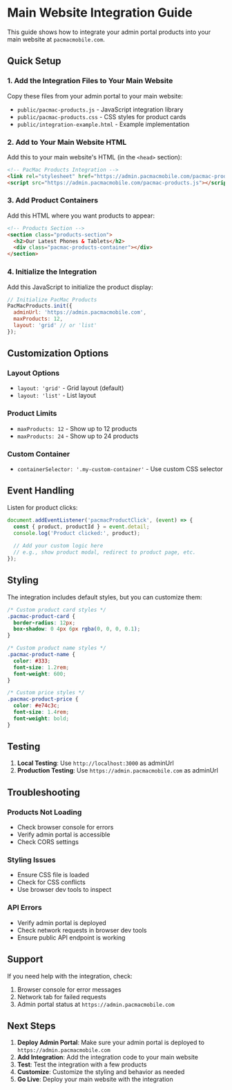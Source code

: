 # Main Website Integration Guide

This guide shows how to integrate your admin portal products into your main website at `pacmacmobile.com`.

## Quick Setup

### 1. Add the Integration Files to Your Main Website

Copy these files from your admin portal to your main website:

- `public/pacmac-products.js` - JavaScript integration library
- `public/pacmac-products.css` - CSS styles for product cards
- `public/integration-example.html` - Example implementation

### 2. Add to Your Main Website HTML

Add this to your main website's HTML (in the `<head>` section):

```html
<!-- PacMac Products Integration -->
<link rel="stylesheet" href="https://admin.pacmacmobile.com/pacmac-products.css">
<script src="https://admin.pacmacmobile.com/pacmac-products.js"></script>
```

### 3. Add Product Containers

Add this HTML where you want products to appear:

```html
<!-- Products Section -->
<section class="products-section">
  <h2>Our Latest Phones & Tablets</h2>
  <div class="pacmac-products-container"></div>
</section>
```

### 4. Initialize the Integration

Add this JavaScript to initialize the product display:

```javascript
// Initialize PacMac Products
PacMacProducts.init({
  adminUrl: 'https://admin.pacmacmobile.com',
  maxProducts: 12,
  layout: 'grid' // or 'list'
});
```

## Customization Options

### Layout Options
- `layout: 'grid'` - Grid layout (default)
- `layout: 'list'` - List layout

### Product Limits
- `maxProducts: 12` - Show up to 12 products
- `maxProducts: 24` - Show up to 24 products

### Custom Container
- `containerSelector: '.my-custom-container'` - Use custom CSS selector

## Event Handling

Listen for product clicks:

```javascript
document.addEventListener('pacmacProductClick', (event) => {
  const { product, productId } = event.detail;
  console.log('Product clicked:', product);
  
  // Add your custom logic here
  // e.g., show product modal, redirect to product page, etc.
});
```

## Styling

The integration includes default styles, but you can customize them:

```css
/* Custom product card styles */
.pacmac-product-card {
  border-radius: 12px;
  box-shadow: 0 4px 6px rgba(0, 0, 0, 0.1);
}

/* Custom product name styles */
.pacmac-product-name {
  color: #333;
  font-size: 1.2rem;
  font-weight: 600;
}

/* Custom price styles */
.pacmac-product-price {
  color: #e74c3c;
  font-size: 1.4rem;
  font-weight: bold;
}
```

## Testing

1. **Local Testing**: Use `http://localhost:3000` as adminUrl
2. **Production Testing**: Use `https://admin.pacmacmobile.com` as adminUrl

## Troubleshooting

### Products Not Loading
- Check browser console for errors
- Verify admin portal is accessible
- Check CORS settings

### Styling Issues
- Ensure CSS file is loaded
- Check for CSS conflicts
- Use browser dev tools to inspect

### API Errors
- Verify admin portal is deployed
- Check network requests in browser dev tools
- Ensure public API endpoint is working

## Support

If you need help with the integration, check:
1. Browser console for error messages
2. Network tab for failed requests
3. Admin portal status at `https://admin.pacmacmobile.com`

## Next Steps

1. **Deploy Admin Portal**: Make sure your admin portal is deployed to `https://admin.pacmacmobile.com`
2. **Add Integration**: Add the integration code to your main website
3. **Test**: Test the integration with a few products
4. **Customize**: Customize the styling and behavior as needed
5. **Go Live**: Deploy your main website with the integration
